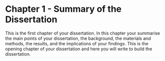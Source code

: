 # Chapter 1 - Summary of the Dissertation

This is the first chapter of your dissertation. In this chapter your summarise the main points of your dissertation, the background, the materials and methods, the results, and the implications of your findings. This is the opening chapter of your dissertation and here you will write to build the dissertation.

    